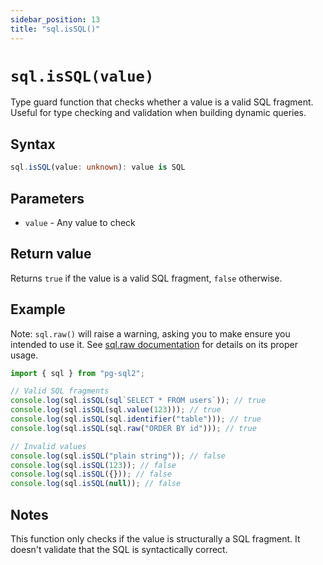 ```yaml
---
sidebar_position: 13
title: "sql.isSQL()"
---
```


# `sql.isSQL(value)`

Type guard function that checks whether a value is a valid SQL fragment. Useful
for type checking and validation when building dynamic queries.

## Syntax

```typescript
sql.isSQL(value: unknown): value is SQL
```

## Parameters

- `value` - Any value to check

## Return value

Returns `true` if the value is a valid SQL fragment, `false` otherwise.

## Example

Note: `sql.raw()` will raise a warning, asking you to make ensure you intended to use it.
See [sql.raw documentation](./sql-raw) for details on its proper usage.

```js
import { sql } from "pg-sql2";

// Valid SQL fragments
console.log(sql.isSQL(sql`SELECT * FROM users`)); // true
console.log(sql.isSQL(sql.value(123))); // true
console.log(sql.isSQL(sql.identifier("table"))); // true
console.log(sql.isSQL(sql.raw("ORDER BY id"))); // true

// Invalid values
console.log(sql.isSQL("plain string")); // false
console.log(sql.isSQL(123)); // false
console.log(sql.isSQL({})); // false
console.log(sql.isSQL(null)); // false
```

## Notes

This function only checks if the value is structurally a SQL fragment. It
doesn't validate that the SQL is syntactically correct.
